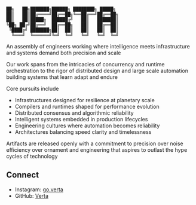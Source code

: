 ```
██╗   ██╗███████╗██████╗ ████████╗ █████╗ 
██║   ██║██╔════╝██╔══██╗╚══██╔══╝██╔══██╗
██║   ██║█████╗  ██████╔╝   ██║   ███████║
╚██╗ ██╔╝██╔══╝  ██╔══██╗   ██║   ██╔══██║
 ╚████╔╝ ███████╗██║  ██║   ██║   ██║  ██║
  ╚═══╝  ╚══════╝╚═╝  ╚═╝   ╚═╝   ╚═╝  ╚═╝
```

An assembly of engineers working where intelligence meets infrastructure and systems demand both precision and scale

Our work spans from the intricacies of concurrency and runtime orchestration to the rigor of distributed design and large scale automation building systems that learn adapt and endure

Core pursuits include

* Infrastructures designed for resilience at planetary scale
* Compilers and runtimes shaped for performance evolution
* Distributed consensus and algorithmic reliability
* Intelligent systems embedded in production lifecycles
* Engineering cultures where automation becomes reliability
* Architectures balancing speed clarity and timelessness

Artifacts are released openly with a commitment to precision over noise efficiency over ornament and engineering that aspires to outlast the hype cycles of technology

## Connect

* Instagram: [go.verta](https://instagram.com/go.verta)
* GitHub: [Verta](https://github.com/Verta)
